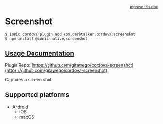 <a style="float:right;font-size:12px;" href="http://github.com/ionic-team/ionic-native/edit/master/src/@ionic-native/plugins/screenshot/index.ts#L3">
  Improve this doc
</a>

# Screenshot

```
$ ionic cordova plugin add com.darktalker.cordova.screenshot
$ npm install @ionic-native/screenshot
```

## [Usage Documentation](https://ionicframework.com/docs/native/screenshot/)

Plugin Repo: [https://github.com/gitawego/cordova-screenshot](https://github.com/gitawego/cordova-screenshot)

Captures a screen shot

## Supported platforms

- Android
  - iOS
  - macOS
  


